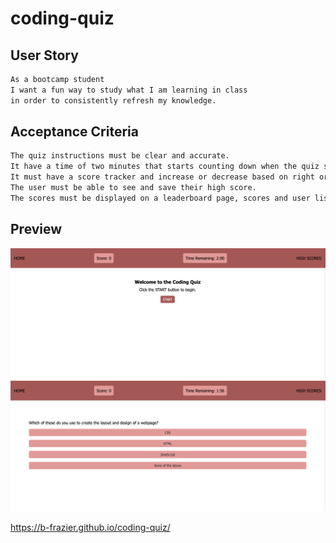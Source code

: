 # coding-quiz
## User Story
```md
As a bootcamp student 
I want a fun way to study what I am learning in class 
in order to consistently refresh my knowledge.
```
## Acceptance Criteria
```md
The quiz instructions must be clear and accurate.
It have a time of two minutes that starts counting down when the quiz starts.
It must have a score tracker and increase or decrease based on right or wrong answers.
The user must be able to see and save their high score.
The scores must be displayed on a leaderboard page, scores and user listed highest to lowest.
```
## Preview
<img src="assets/images/start-page.png" width="700">
<img src="assets/images/quiz-page.png" width="700">

https://b-frazier.github.io/coding-quiz/